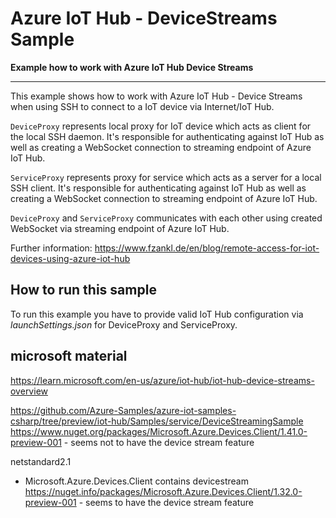 # Azure IoT Hub - DeviceStreams Sample
**Example how to work with Azure IoT Hub Device Streams**


-------------------------------------

This example shows how to work with Azure IoT Hub - Device Streams when using SSH to connect to a IoT device via Internet/IoT Hub.

`DeviceProxy` represents local proxy for IoT device which acts as client for the local SSH daemon. It's responsible for authenticating against IoT Hub as well as creating a WebSocket connection to streaming endpoint of Azure IoT Hub.

`ServiceProxy` represents proxy for service which acts as a server for a local SSH client. It's responsible for authenticating against IoT Hub as well as creating a WebSocket connection to streaming endpoint of Azure IoT Hub.

`DeviceProxy` and `ServiceProxy` communicates with each other using created WebSocket via streaming endpoint of Azure IoT Hub.

Further information: https://www.fzankl.de/en/blog/remote-access-for-iot-devices-using-azure-iot-hub

## How to run this sample

To run this example you have to provide valid IoT Hub configuration via *launchSettings.json* for DeviceProxy and ServiceProxy.

## microsoft material
https://learn.microsoft.com/en-us/azure/iot-hub/iot-hub-device-streams-overview


https://github.com/Azure-Samples/azure-iot-samples-csharp/tree/preview/iot-hub/Samples/service/DeviceStreamingSample
https://www.nuget.org/packages/Microsoft.Azure.Devices.Client/1.41.0-preview-001 - seems not to have the device stream feature


netstandard2.1
- Microsoft.Azure.Devices.Client contains devicestream
https://nuget.info/packages/Microsoft.Azure.Devices.Client/1.32.0-preview-001 - seems to have the device stream feature
